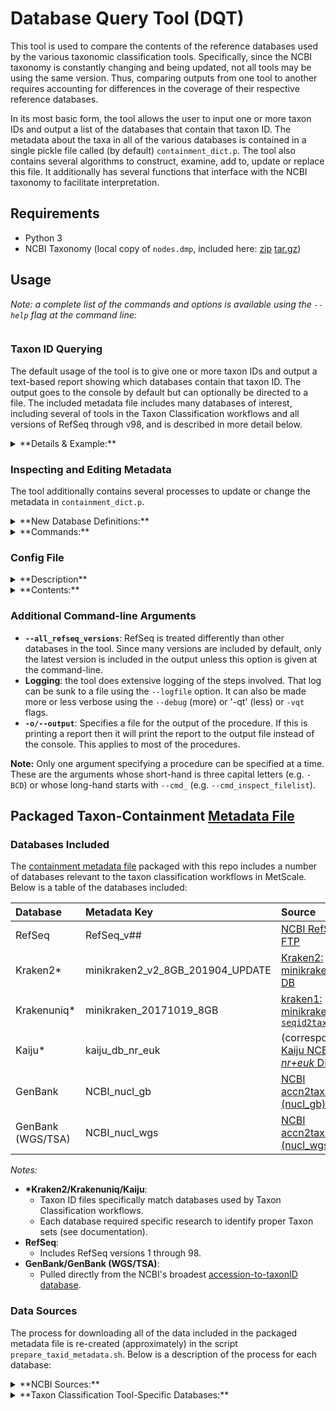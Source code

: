 
# Database Query Tool (DQT)

This tool is used to compare the contents of the reference databases used by the various taxonomic classification tools. Specifically, since the NCBI taxonomy is constantly changing and being updated, not all tools may be using the same version. Thus, comparing outputs from one tool to another requires accounting for differences in the coverage of their respective reference databases.

In its most basic form, the tool allows the user to input one or more taxon IDs and output a list of the databases that contain that taxon ID. The metadata about the taxa in all of the various databases is contained in a single pickle file called (by default) `containment_dict.p`. The tool also contains several algorithms to construct, examine, add to, update or replace this file. It additionally has several functions that interface with the NCBI taxonomy to facilitate interpretation.

## Requirements

* Python 3
* NCBI Taxonomy (local copy of `nodes.dmp`, included here: [zip](ftp://ftp.ncbi.nlm.nih.gov/pub/taxonomy/taxdmp.zip) [tar.gz](ftp://ftp.ncbi.nlm.nih.gov/pub/taxonomy/taxdump.tar.gz))


## Usage 
*Note: a complete list of the commands and options is available using the `--help` flag at the command line:*

```python3 query_tool.py --help
```

### Taxon ID Querying

The default usage of the tool is to give one or more taxon IDs and output a text-based report showing which databases contain that taxon ID. The output goes to the console by default but can optionally be directed to a file. The included metadata file includes many databases of interest, including several of tools in the Taxon Classification workflows and all versions of RefSeq through v98, and is described in more detail below.

<details><summary>
**Details & Example:**</summary>

The query tool can be run using the following command (for example):

```
python3 query_tool.py -t <taxid_source>
```

Here, `<taxid_source>` can have one of three forms:

1. A file path to a text file with a list of line-separated taxon IDs. Excluding the newline and leading or trailing whitespace, each line must readily convert to an integer or the procedure will raise an error.
2. The string `stdin` (i.e. `python3 query_tool.py -t stdin`). In this case a line-separated list (formatted as above) is expected from standard input. When an empty or all-whitespace line is encountered, input is terminated.
3. A single integer representing a taxon ID. The procedure will run for only this taxon. Additionally, the output report will have a slightly different format than for multiple IDs.

**Example**

```
(metag) :~$ python3 query_tool.py -t testtax.txt

DB Column Names:
   1: minikraken_20171019_8GB
   2: minikraken2_v2_8GB_201904_UPDATE
   3: kaiju_db_nr_euk
   4: NCBI_nucl_gb
   5: NCBI_nucl_wgs
   6: RefSeq_v98

    taxid      rank 0 1 2 3 4 5
  1913708   species - - 1 1 - -
   980453   species - - - 1 - -
   146582   species - - - 1 - -
  1950923   species - - - - 1 -
  1420363   species - - - 1 - -
  1367599   species - - - 1 - -
    48959   species - - - 1 - -
  1594871   species - - - 1 - -
    69507     genus - - - - - -
   241522 subspecies - - - 1 - -
  1068967   species - - - 1 - -
  1007150   species - - - 1 - -
   498356   no rank - 2 1 1 - -
   
   (...truncated...)
```

</details>

### Inspecting and Editing Metadata

The tool additionally contains several processes to update or change the metadata in `containment_dict.p`.

<details><summary>
**New Database Definitions:**</summary>

To import a new database, the set of taxon IDs included must be contained somehow in a delimited text file (duplicates OK), which covers many common default metadata formats. If it does not exist, it must be created. A new database, therefore, must be specified by 1) a name, 2) a path to a delimited text file, 3) a format name specified in the config file. (Format specifications are documented in `dbqt_config`, but are simply a python tuple object containing `(<delimiter>, <column>, <# header rows to skip>)`. See `dbqt_config` for examples and additional documentation.)

Before the metadata can be updated or appended, a roster of new databases must be specified. This can be done using either a config file or a tab-delimited text file in a specified form. (See comments in the default config file for how to use that. To see the specs for a roster as a tab-delimited text file, run `python3 query_tool.py --print_source_file_list_specs`.) In either case, an option is available to skip a particular database which can save time in parsing without heavy file editing.

**RefSeq**: The exception to the database definition is RefSeq. In that case, a folder should be given rather than a file name. The tool recognizes this database name and will gather all the files in the folder and try to parse the names for RefSeq version numbers.  **The tool assumes that all files are in the form `RefSeq-release##.catalog.taxid`**. It uses python string splitting (not regex matching) to parse the version number, so filenames that are not in this form could cause an error.
</details>

<details><summary>
**Commands:**</summary>

Four procedures dealing with the metadata are available at the command-line (corresponding command-line flag in parentheses):

* **Inspect Database Source Roster** (`-IFL`): Checks the source roster (however provided) for validity and prints the results to the console.
* **Inspect Existing Taxon-Containment Metadata File (containment_dict.p)** (`-ICD`): Reads the default Metadata file (e.g. `containment_dict.p`) and prints a report of its contents to the console.
* **Generate Metadata File Build Plan (i.e. Compare Source/Target)** (`-CMO`): Runs each of the two procedures above but does not print reports. Instead, compares the files in the source roster to the contents of the exsiting metadata file to identify which files from the roster should be imported (either to replace a database in the existing Metadata or as a new addition). Reports results to the console.
* **Build Taxon-Containment Metadata File** (`-BCD`): Runs the above procedure to generate the build plan and then executes it. 

</details>

### Config File

<details><summary>
**Description**</summary>

The tool relies on a config file for several key settings. Many of these settings can be overridden by command-line arguments (any conflicting command-line argument given will be prioritized), but values stored in the config will be used as defaults. The default config file is [`dbqt_config`](../blob/master/scripts/dbqt_config), though a different file can be given at the command line. 

The file is read using the Python [`configparse`](https://docs.python.org/3.7/library/configparser.html) module, so the documentation of the file format can be found [here](https://docs.python.org/3.7/library/configparser.html#supported-ini-file-structure). 
</details>

<details><summary>**Contents:**</summary>

The `[paths]` section specifies a few important paths for the tool:

* **Working Folder** (`working_folder`): Not strictly used if all other files and folders required by the tool are given explicitly, but it is a useful relative path for storing the NCBI taxonomy, any database files that are added, output files, etc... Can be overridden via command-line using `-wd` flag. (Defaults to the folder containing `query_tool.py`.) 

* **Containment Metadata File** (`path_to_pickle_file`): The path to the desired pickle file with the taxon-containment metadata. Can be overridden via command-line using `-pf` flag. (Default: `scripts/pickle_dir`).

* **NCBI Taxonomy Nodes File** (`path_to_ncbi_taxonomy_nodes`): The path to the downloaded NCBI-taxonomy `nodes.dmp` file. (No Default.)

* **Database Source Roster (Text-File)** (`path_to_source_file_list`): (OPTIONAL) The path to a tab-delimited text file containing a roster of databases and associated taxon list files. This can be given in addition to or instead of the roster via the config file. Can be overridden via command-line using `-dbs` flag.

The remaining sections (`[formats]`, `[db_source_files]`, and `[db_source_formats]`) are used to define the specifications for any source files to be imported. This can be left empty if the only planned use is to query the included metadata. See [`dbqt_config`](../blob/master/scripts/dbqt_config) for documentation in comments about what each of these sections must contain.

</details>

### Additional Command-line Arguments

* __`--all_refseq_versions`__: RefSeq is treated differently than other databases in the tool. Since many versions are included by default, only the latest version is included in the output unless this option is given at the command-line.
* __Logging__: the tool does extensive logging of the steps involved. That log can be sunk to a file using the `--logfile` option. It can also be made more or less verbose using the `--debug` (more) or '-qt' (less) or `-vqt` flags.
* __`-o/--output`__: Specifies a file for the output of the procedure. If this is printing a report then it will print the report to the output file instead of the console. This applies to most of the procedures.

**Note:** Only one argument specifying a procedure can be specified at a time. These are the arguments whose short-hand is three capital letters (e.g. `-BCD`) or whose long-hand starts with `--cmd_` (e.g. `--cmd_inspect_filelist`).

## Packaged Taxon-Containment [Metadata File](../blob/master/scripts/pickle_dir/containment_dict.p)

### Databases Included
The [containment metadata file](../blob/master/scripts/pickle_dir/containment_dict.p) packaged with this repo includes a number of databases relevant to the taxon classification workflows in MetScale. Below is a table of the databases included:

|Database|Metadata Key|Source|
|:---|:---|:---|
|RefSeq|RefSeq_v##|[NCBI RefSeq FTP](ftp://ftp.ncbi.nlm.nih.gov/refseq/release/release-catalog/archive/)|
|Kraken2* |minikraken2_v2_8GB_201904_UPDATE |[Kraken2: minikraken2_v2 DB](ftp://ftp.ccb.jhu.edu/pub/data/kraken2_dbs/minikraken2_v2_8GB_201904_UPDATE.tgz) |
|Krakenuniq* |minikraken_20171019_8GB|[kraken1: minikraken_8GB `seqid2taxid.map`](https://ccb.jhu.edu/software/kraken/dl/seqid2taxid.map)|
|Kaiju* |kaiju_db_nr_euk|(corresponds to [Kaiju NCBI *nr+euk* DB](http://kaiju.binf.ku.dk/database/kaiju_db_nr_euk_2019-06-25.tgz))|
|GenBank|NCBI_nucl_gb|[NCBI accn2taxid (nucl_gb)](ftp://ftp.ncbi.nlm.nih.gov/pub/taxonomy/accession2taxid/nucl_gb.accession2taxid.gz)|
|GenBank (WGS/TSA)|NCBI_nucl_wgs|[NCBI accn2taxid (nucl_wgs)](ftp://ftp.ncbi.nlm.nih.gov/pub/taxonomy/accession2taxid/nucl_wgs.accession2taxid.gz)|

*Notes:*

* __\*Kraken2/Krakenuniq/Kaiju__:
	* Taxon ID files specifically match databases used by Taxon Classification workflows.
	* Each database required specific research to identify proper Taxon sets (see documentation).
* __RefSeq__:
	* Includes RefSeq versions 1 through 98.
* __GenBank/GenBank (WGS/TSA)__:
	* Pulled directly from the NCBI's broadest [accession-to-taxonID database](ftp://ftp.ncbi.nlm.nih.gov/pub/taxonomy/accession2taxid/).


### Data Sources 

The process for downloading all of the data included in the packaged metadata file is re-created (approximately) in the script `prepare_taxid_metadata.sh`. Below is a description of the process for each database:

<details><summary>
**NCBI Sources:**</summary>

* **RefSeq**
    * The RefSeq catalog contains all Accessions included in a release, with a column for NCBI taxon ID. Downloading the catalog file directly is sufficient for importing with `query_tool.py`.
* **GenBank & GenBank (WGS/TSA)**:
    * These are downloaded directly as tab-delimited text files. Due to file size, it is best to use bash commands to create a file with only the unique taxon IDs for query_tool to parse:
    ```cat $accn2taxid/nucl_wgs.accession2taxid | cut -f 3 | sort | uniq > $accn2taxid/nucl_wgs.taxid_list.txt
    ```
* **NCBI Taxonomy**
    * Taxonomy can be downloaded from [NCBI] directly. After extracting, `nodes.dmp` should be in the target folder. That file path should be given in the config file (see above).
</details> 
   
<details><summary>
**Taxon Classification Tool-Specific Databases:**</summary>

* **Krakenuniq**
    * Krakenuniq uses databases in the same form as Kraken1. When those DBs were packaged by the developers, they included a file called `seqid2taxid.map`. The provenenace of that particular file is not well-documented as far as I can tell, although it is ostensibly a mapping from database sequence to taxon ID, which is what we need. 
    * That file is tab-delimited, so it can be retreived from the Kraken1 website (link above) and imported directly by `query_tool.py`.
* **Kraken2**
    * Kraken2 usus a very different (non-human-readable) database format. For this format the command `kraken2-inspect` can produce the list of Taxon IDs:
    ```kraken2-inspect --db $kraken2_db_fold --report-zero-counts > $kraken2_work_fold/kraken2_inspect_taxonids.txt
    ```
* **Kaiju**
    * For Kaiju, pulling the list of taxa is possible when creating a Kaiju database, but it is not possible to reverse engineer without the same versions of the original source data.
    * There is a specific step ([here](https://github.com/bioinformatics-centre/kaiju/blob/a0cb55179043e0143b3637822a682483d086c94f/util/kaiju-makedb#L217)) in the process of constructing the database where the sequence-names contain the corresponding TaxonID. At that point, it is necessary to insert a step to copy a list of the sequence-names to a separate file, for analysis later.
    * For the developer provided databases, that data is not available, so we contacted the developers who kindly provided it for the latest *nr+euk* database for download (see link above).
</details> 
    





